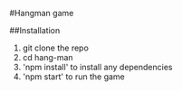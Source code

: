 #Hangman game

##Installation

1. git clone the repo
2. cd hang-man
3. 'npm install' to install any dependencies
4. 'npm start' to run the game